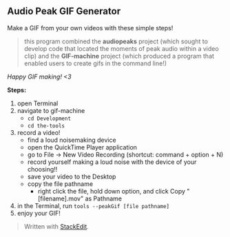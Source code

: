 ## Audio Peak GIF Generator

Make a GIF from your own videos with these simple steps!
> this program combined the **audiopeaks** project (which sought to develop code that located the moments of peak audio within a video clip) and the **GIF-machine** project (which produced a program that enabled users to create gifs in the command line!)

*Happy GIF making! <3*

**Steps:**
1. open Terminal 
2. navigate to gif-machine
	- `cd Development`
	- `cd the-tools`
3. record a video!
	- find a loud noisemaking device
	- open the QuickTime Player application
	- go to File -> New Video Recording (shortcut: command + option + N)
	- record yourself making a loud noise with the device of your choosing!!
	- save your video to the Desktop
	- copy the file pathname 
		- right click the file, hold down option, and click Copy "[filename].mov" as Pathname
4. in the Terminal, run `tools --peakGif [file pathname]`
5. enjoy your GIF!

> Written with [StackEdit](https://stackedit.io/).
<!--stackedit_data:
eyJoaXN0b3J5IjpbLTE5NTg2NTg1MjcsMTk5OTYxNTEwNCw0ND
E0OTczODksMzk4MTQ0MjU0LDE3NTk2MzU1MTAsMTk4NTQyODkw
MiwtMjEyNDE1ODkxNF19
-->